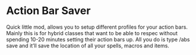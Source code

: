 # Action Bar Saver

Quick little mod, allows you to setup different profiles for your action bars. Mainly this is for hybrid classes that want to be able to respec without spending 10-20 minutes setting their action bars up. All you do is type /abs save and it’ll save the location of all your spells, macros and items.
